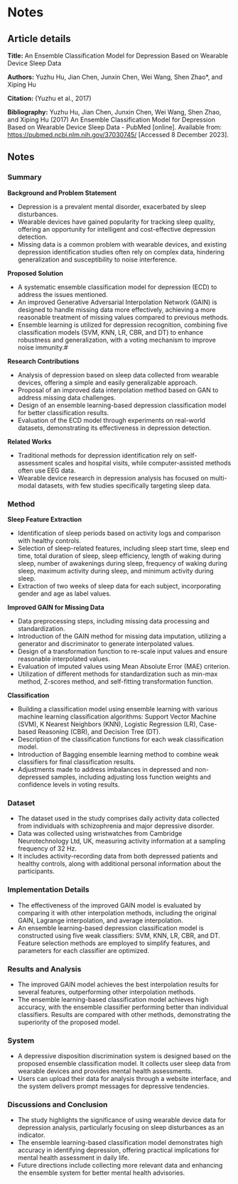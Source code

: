 # Notes
## Article details
**Title:** An Ensemble Classification Model for Depression Based on Wearable Device Sleep Data

**Authors:** Yuzhu Hu, Jian Chen, Junxin Chen, Wei Wang, Shen Zhao*, and Xiping Hu

**Citation:** (Yuzhu et al., 2017)

**Bibliography:** Yuzhu Hu, Jian Chen, Junxin Chen, Wei Wang, Shen Zhao, and Xiping Hu (2017) An Ensemble Classification Model for Depression Based on Wearable Device Sleep Data - PubMed [online]. Available from: https://pubmed.ncbi.nlm.nih.gov/37030745/ [Accessed 8 December 2023].

## Notes
### Summary

**Background and Problem Statement**
- Depression is a prevalent mental disorder, exacerbated by sleep disturbances.
- Wearable devices have gained popularity for tracking sleep quality, offering an opportunity for intelligent and cost-effective depression detection.
- Missing data is a common problem with wearable devices, and existing depression identification studies often rely on complex data, hindering generalization and susceptibility to noise interference.

**Proposed Solution**
- A systematic ensemble classification model for depression (ECD) to address the issues mentioned.
- An improved Generative Adversarial Interpolation Network (GAIN) is designed to handle missing data more effectively, achieving a more reasonable treatment of missing values compared to previous methods.
- Ensemble learning is utilized for depression recognition, combining five classification models (SVM, KNN, LR, CBR, and DT) to enhance robustness and generalization, with a voting mechanism to improve noise immunity.#

**Research Contributions**
- Analysis of depression based on sleep data collected from wearable devices, offering a simple and easily generalizable approach.
- Proposal of an improved data interpolation method based on GAN to address missing data challenges.
- Design of an ensemble learning-based depression classification model for better classification results.
- Evaluation of the ECD model through experiments on real-world datasets, demonstrating its effectiveness in depression detection.

**Related Works**

- Traditional methods for depression identification rely on self-assessment scales and hospital visits, while computer-assisted methods often use EEG data.
- Wearable device research in depression analysis has focused on multi-modal datasets, with few studies specifically targeting sleep data.


### Method
**Sleep Feature Extraction**

- Identification of sleep periods based on activity logs and comparison with healthy controls.
- Selection of sleep-related features, including sleep start time, sleep end time, total duration of sleep, sleep efficiency, length of waking during sleep, number of awakenings during sleep, frequency of waking during sleep, maximum activity during sleep, and minimum activity during sleep.
- Extraction of two weeks of sleep data for each subject, incorporating gender and age as label values.

**Improved GAIN for Missing Data**

- Data preprocessing steps, including missing data processing and standardization.
- Introduction of the GAIN method for missing data imputation, utilizing a generator and discriminator to generate interpolated values.
- Design of a transformation function to re-scale input values and ensure reasonable interpolated values.
- Evaluation of imputed values using Mean Absolute Error (MAE) criterion.
- Utilization of different methods for standardization such as min-max method, Z-scores method, and self-fitting transformation function.

**Classification**

- Building a classification model using ensemble learning with various machine learning classification algorithms: Support Vector Machine (SVM), K Nearest Neighbors (KNN), Logistic Regression (LR), Case-based Reasoning (CBR), and Decision Tree (DT).
- Description of the classification functions for each weak classification model.
- Introduction of Bagging ensemble learning method to combine weak classifiers for final classification results.
- Adjustments made to address imbalances in depressed and non-depressed samples, including adjusting loss function weights and confidence levels in voting results.

### Dataset 
- The dataset used in the study comprises daily activity data collected from individuals with schizophrenia and major depressive disorder.
- Data was collected using wristwatches from Cambridge Neurotechnology Ltd, UK, measuring activity information at a sampling frequency of 32 Hz.
- It includes activity-recording data from both depressed patients and healthy controls, along with additional personal information about the participants.

### Implementation Details
- The effectiveness of the improved GAIN model is evaluated by comparing it with other interpolation methods, including the original GAIN, Lagrange interpolation, and average interpolation.
- An ensemble learning-based depression classification model is constructed using five weak classifiers: SVM, KNN, LR, CBR, and DT. Feature selection methods are employed to simplify features, and parameters for each classifier are optimized.

### Results and Analysis
- The improved GAIN model achieves the best interpolation results for several features, outperforming other interpolation methods.
- The ensemble learning-based classification model achieves high accuracy, with the ensemble classifier performing better than individual classifiers. Results are compared with other methods, demonstrating the superiority of the proposed model.

### System
- A depressive disposition discrimination system is designed based on the proposed ensemble classification model. It collects user sleep data from wearable devices and provides mental health assessments.
- Users can upload their data for analysis through a website interface, and the system delivers prompt messages for depressive tendencies.

### Discussions and Conclusion
- The study highlights the significance of using wearable device data for depression analysis, particularly focusing on sleep disturbances as an indicator.
- The ensemble learning-based classification model demonstrates high accuracy in identifying depression, offering practical implications for mental health assessment in daily life.
- Future directions include collecting more relevant data and enhancing the ensemble system for better mental health advisories.
